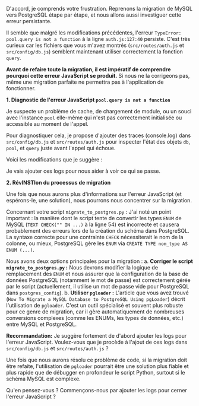 
D'accord, je comprends votre frustration. Reprenons la migration de MySQL vers PostgreSQL étape par étape, et nous allons aussi investiguer cette erreur persistante.

Il semble que malgré les modifications précédentes, l'erreur `TypeError: pool.query is not a function` à la ligne `auth.js:127:40` persiste. C'est très curieux car les fichiers que vous m'avez montrés (`src/routes/auth.js` et `src/config/db.js`) semblent maintenant utiliser correctement la fonction `query`.

**Avant de refaire toute la migration, il est impératif de comprendre pourquoi cette erreur JavaScript se produit.** Si nous ne la corrigeons pas, même une migration parfaite ne permettra pas à l'application de fonctionner.

**1. Diagnostic de l'erreur JavaScript `pool.query is not a function`**

Je suspecte un problème de cache, de chargement de module, ou un souci avec l'instance `pool` elle-même qui n'est pas correctement initialisée ou accessible au moment de l'appel.

Pour diagnostiquer cela, je propose d'ajouter des traces (console.log) dans `src/config/db.js` et `src/routes/auth.js` pour inspecter l'état des objets `db`, `pool`, et `query` juste avant l'appel qui échoue.

Voici les modifications que je suggère :

Je vais ajouter ces logs pour nous aider à voir ce qui se passe.

**2. RévINSTIon du processus de migration**

Une fois que nous aurons plus d'informations sur l'erreur JavaScript (et espérons-le, une solution), nous pourrons nous concentrer sur la migration.

Concernant votre script `migrate_to_postgres.py` :
J'ai noté un point important : la manière dont le script tente de convertir les types `ENUM` de MySQL (`TEXT CHECK("" IN ...)` à la ligne 54) est incorrecte et causera probablement des erreurs lors de la création du schéma dans PostgreSQL. La syntaxe correcte pour une contrainte `CHECK` nécessiterait le nom de la colonne, ou mieux, PostgreSQL gère les `ENUM` via `CREATE TYPE nom_type AS ENUM (...)`.

Nous avons deux options principales pour la migration :
    a.  **Corriger le script `migrate_to_postgres.py` :** Nous devrons modifier la logique de remplacement des `ENUM` et nous assurer que la configuration de la base de données PostgreSQL (notamment le mot de passe) est correctement gérée par le script (actuellement, il utilise un mot de passe vide pour PostgreSQL dans `postgres_config`).
    b.  **Utiliser `pgloader` :** L'article que vous avez trouvé (`How To Migrate a MySQL Database to PostgreSQL Using pgLoader`) décrit l'utilisation de `pgloader`. C'est un outil spécialisé et souvent plus robuste pour ce genre de migration, car il gère automatiquement de nombreuses conversions complexes (comme les ENUMs, les types de données, etc.) entre MySQL et PostgreSQL.

**Recommandation:**
Je suggère fortement de d'abord ajouter les logs pour l'erreur JavaScript. Voulez-vous que je procède à l'ajout de ces logs dans `src/config/db.js` et `src/routes/auth.js` ?

Une fois que nous aurons résolu ce problème de code, si la migration doit être refaite, l'utilisation de `pgloader` pourrait être une solution plus fiable et plus rapide que de débugger en profondeur le script Python, surtout si le schéma MySQL est complexe.

Qu'en pensez-vous ? Commençons-nous par ajouter les logs pour cerner l'erreur JavaScript ?
